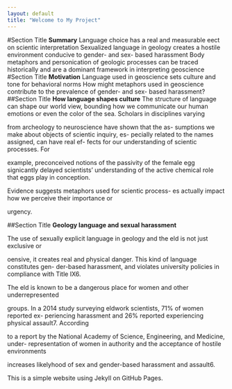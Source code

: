 ```yaml
---
layout: default
title: "Welcome to My Project"
---
```


#Section Title
**Summary**
Language choice has a real and measurable eect on scientic interpretation
Sexualized language in geology creates a hostile environment conducive to
gender- and sex- based harassment
Body metaphors and personication of geologic processes can be traced
historically and are a dominant framework in interpreting geoscience
#Section Title
**Motivation**
Language used in geoscience sets culture and tone for behavioral norms
How might metaphors used in geoscience contribute to the prevalence of
gender- and sex- based harassment?
##Section Title
**How language shapes culture**
The structure of language can shape our world view,
bounding how we communicate our human emotions or
even the color of the sea. Scholars in disciplines varying

from archeology to neuroscience have shown that the as-
sumptions we make about objects of scientic inquiry, es-
pecially related to the names assigned, can have real ef-
fects for our understanding of scientic processes. For

example, preconceived notions of the passivity of the
female egg signicantly delayed scientists’ understanding
of the active chemical role that eggs play in conception.

Evidence suggests metaphors used for scientic process-
es actually impact how we perceive their importance or

urgency.

##Section Title
**Geology language and sexual harassment**

The use of sexually explicit language in geology and the eld is not just exclusive or

oensive, it creates real and physical danger. This kind of language constitutes gen-
der-based harassment, and violates university policies in compliance with Title IX6.

The eld is known to be a dangerous place for women and other underrepresented

groups. In a 2014 study surveying eldwork scientists, 71% of women reported ex-
periencing harassment and 26% reported experiencing physical assault7. According

to a report by the National Academy of Science, Engineering, and Medicine, under-
representation of women in authority and the acceptance of hostile environments

increases likelyhood of sex and gender-based harassment and assault6.

This is a simple website using Jekyll on GitHub Pages.
